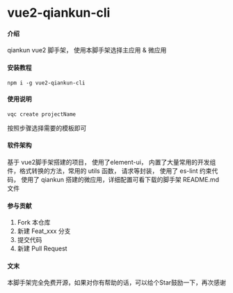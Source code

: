 # vue2-qiankun-cli

#### 介绍
qiankun vue2 脚手架， 使用本脚手架选择主应用 & 微应用

#### 安装教程
```
npm i -g vue2-qiankun-cli
```

#### 使用说明
```
vqc create projectName
```
按照步骤选择需要的模板即可

#### 软件架构
基于 vue2脚手架搭建的项目， 使用了element-ui， 内置了大量常用的开发组件，格式转换的方法，常用的 utils 函数， 请求等封装， 使用了 es-lint 约束代码， 使用了 qiankun 搭建的微应用，详细配置可看下载的脚手架 README.md 文件

#### 参与贡献

1.  Fork 本仓库
2.  新建 Feat_xxx 分支
3.  提交代码
4.  新建 Pull Request


#### 文末
本脚手架完全免费开源，如果对你有帮助的话，可以给个Star鼓励一下，再次感谢

